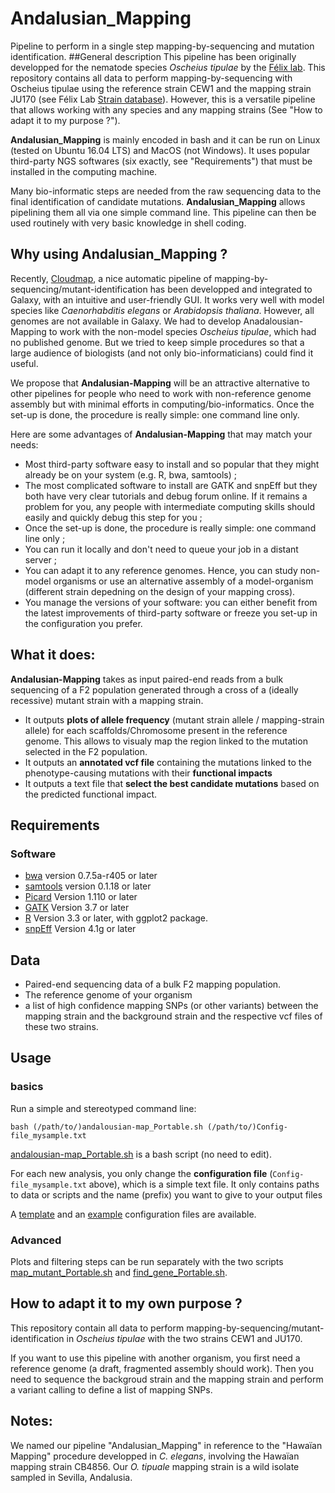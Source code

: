 # Andalusian_Mapping
Pipeline to perform in a single step mapping-by-sequencing and mutation identification.
##General description
This pipeline has been originally developped for the nematode species *Oscheius tipulae* by the [Félix lab](http://www.ibens.ens.fr/?rubrique29).
This repository contains all data to perform mapping-by-sequencing with Oscheius tipulae using the reference strain CEW1 and the mapping strain JU170 (see Félix Lab [Strain database](http://www.justbio.com/worms/index.php)).
However, this is a versatile pipeline that allows working with any species and any mapping strains (See "How to adapt it to my purpose ?"). 

**Andalusian_Mapping** is mainly encoded in bash and it can be run on Linux (tested on Ubuntu 16.04 LTS) and MacOS (not Windows). It uses popular third-party NGS softwares (six exactly, see "Requirements") that must be installed in the computing machine.

Many bio-informatic steps are needed from the raw sequencing data to the final identification of candidate mutations. **Andalusian_Mapping** allows pipelining them all via one simple command line. This pipeline can then be used routinely with very basic knowledge in shell coding.

## Why using **Andalusian_Mapping** ?
Recently, [Cloudmap](https://usegalaxy.org/u/gm2123/p/cloudmap), a nice automatic pipeline of mapping-by-sequencing/mutant-identification has been developped and integrated to Galaxy, with an intuitive and user-friendly GUI. It works very well with model species like *Caenorhabditis elegans* or *Arabidopsis thaliana*.
However, all genomes are not available in Galaxy. We had to develop Anadalousian-Mapping to work with the non-model species *Oscheius tipulae*, which had no published genome. But we tried to keep simple procedures so that a large audience of biologists (and not only bio-informaticians) could find it useful. 

We propose that **Andalusian-Mapping** will be an attractive alternative to other pipelines for people who need to work with non-reference genome assembly but with minimal efforts in computing/bio-informatics. Once the set-up is done, the procedure is really simple: one command line only.

Here are some advantages of **Andalusian-Mapping** that may match your needs:
- Most third-party software easy to install and so popular that they might already be on your system (e.g. R, bwa, samtools) ;
- The most complicated software to install are GATK and snpEff but they both have very clear tutorials and debug forum online. If it remains a problem for you, any people with intermediate computing skills should easily and quickly debug this step for you ;
- Once the set-up is done, the procedure is really simple: one command line only ;
- You can run it locally and don't need to queue your job in a distant server ;
- You can adapt it to any reference genomes. Hence, you can study non-model organisms or use an alternative assembly of a model-organism (different strain depedning on the design of your mapping cross).
- You manage the versions of your software: you can either benefit from the latest improvements of third-party software or freeze you set-up in the configuration you prefer.

## What it does:
**Andalusian-Mapping** takes as input paired-end reads from a bulk sequencing of a F2 population generated through a cross of a (ideally recessive) mutant strain with a mapping strain.
- It outputs **plots of allele frequency** (mutant strain allele / mapping-strain allele) for each scaffolds/Chromosome present in the reference genome. This allows to visualy map the region linked to the mutation selected in the F2 population.
- It outputs an **annotated vcf file** containing the mutations linked to the phenotype-causing mutations with their **functional impacts**
- It outputs a text file that **select the best candidate mutations** based on the predicted functional impact.

## Requirements
### Software
* [bwa](http://bio-bwa.sourceforge.net/) version 0.7.5a-r405 or later
* [samtools](http://samtools.sourceforge.net/) version 0.1.18  or later
* [Picard](https://broadinstitute.github.io/picard/) Version 1.110  or later
* [GATK](https://software.broadinstitute.org/gatk/) Version 3.7  or later
* [R](https://www.r-project.org/) Version 3.3  or later, with ggplot2 package.
* [snpEff](http://snpeff.sourceforge.net/) Version 4.1g or later

## Data
* Paired-end sequencing data of a bulk F2 mapping population. 
* The reference genome of your organism
* a list of high confidence mapping SNPs (or other variants) between the mapping strain and the background strain and the respective vcf files of these two strains.

## Usage
### basics
Run a simple and stereotyped command line: 

```
bash (/path/to/)andalousian-map_Portable.sh (/path/to/)Config-file_mysample.txt
```

[andalousian-map_Portable.sh](/scripts/andalousian-map_Portable.sh) is a bash script (no need to edit).

For each new analysis, you only change the **configuration file** (`Config-file_mysample.txt` above), which is a simple text file. It only contains paths to data or scripts and the name (prefix) you want to give to your output files 

A [template](/Config-file_Portable_TEMPLATE.txt) and an [example](/Config-file_Portable_MyLinux.txt) configuration files are available. 

### Advanced
Plots and filtering steps can be run separately with the two scripts [map_mutant_Portable.sh](/scripts/map_mutant_Portable.sh) and [find_gene_Portable.sh](/scripts/find_gene_Portable.sh).

## How to adapt it to my own purpose ?
This repository contain all data to perform mapping-by-sequencing/mutant-identification in *Oscheius tipulae* with the two strains CEW1 and JU170.

If you want to use this pipeline with another organism, you first need a reference genome (a draft, fragmented assembly should work). Then you need to sequence the backgroud strain and the mapping strain and perform a variant calling to define a list of mapping SNPs.

## Notes:
We named our pipeline "Andalusian_Mapping" in reference to the "Hawaïan Mapping" procedure developped in *C. elegans*, involving the Hawaïan mapping strain CB4856. Our *O. tipuale* mapping strain is a wild isolate sampled in Sevilla, Andalusia.
